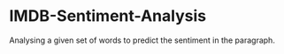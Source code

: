 # IMDB-Sentiment-Analysis
Analysing a given set of words to predict the sentiment in the paragraph.
